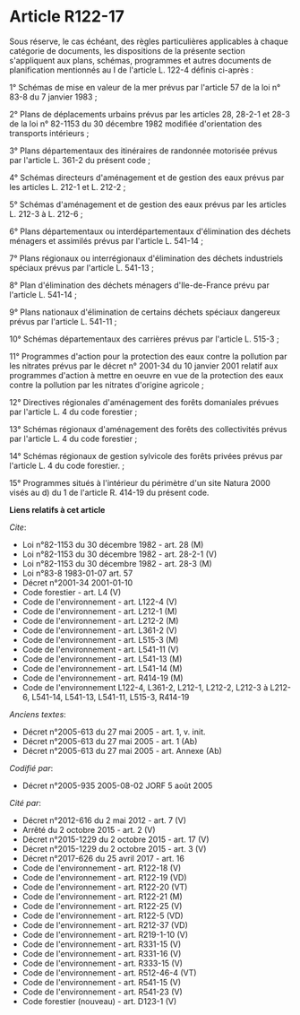 # Article R122-17

Sous réserve, le cas échéant, des règles particulières applicables à chaque catégorie de documents, les dispositions de la
présente section s'appliquent aux plans, schémas, programmes et autres documents de planification mentionnés au I de
l'article L. 122-4 définis ci-après :

1° Schémas de mise en valeur de la mer prévus par l'article 57 de la loi n° 83-8 du 7 janvier 1983 ;

2° Plans de déplacements urbains prévus par les articles 28, 28-2-1 et 28-3 de la loi n° 82-1153 du 30 décembre 1982 modifiée
d'orientation des transports intérieurs ;

3° Plans départementaux des itinéraires de randonnée motorisée prévus par l'article L. 361-2 du présent code ;

4° Schémas directeurs d'aménagement et de gestion des eaux prévus par les articles L. 212-1 et L. 212-2 ;

5° Schémas d'aménagement et de gestion des eaux prévus par les articles L. 212-3 à L. 212-6 ;

6° Plans départementaux ou interdépartementaux d'élimination des déchets ménagers et assimilés prévus par l'article L.
541-14 ;

7° Plans régionaux ou interrégionaux d'élimination des déchets industriels spéciaux prévus par l'article L. 541-13 ;

8° Plan d'élimination des déchets ménagers d'Ile-de-France prévu par l'article L. 541-14 ;

9° Plans nationaux d'élimination de certains déchets spéciaux dangereux prévus par l'article L. 541-11 ;

10° Schémas départementaux des carrières prévus par l'article L. 515-3 ;

11° Programmes d'action pour la protection des eaux contre la pollution par les nitrates prévus par le décret n° 2001-34 du
10 janvier 2001 relatif aux programmes d'action à mettre en oeuvre en vue de la protection des eaux contre la pollution par
les nitrates d'origine agricole ;

12° Directives régionales d'aménagement des forêts domaniales prévues par l'article L. 4 du code forestier ;

13° Schémas régionaux d'aménagement des forêts des collectivités prévus par l'article L. 4 du code forestier ;

14° Schémas régionaux de gestion sylvicole des forêts privées prévus par l'article L. 4 du code forestier. ;

15° Programmes situés à l'intérieur du périmètre d'un site Natura 2000 visés au d) du 1 de l'article R. 414-19 du présent
code.

**Liens relatifs à cet article**

_Cite_:

  - Loi n°82-1153 du 30 décembre 1982 - art. 28 (M)
  - Loi n°82-1153 du 30 décembre 1982 - art. 28-2-1 (V)
  - Loi n°82-1153 du 30 décembre 1982 - art. 28-3 (M)
  - Loi n°83-8 1983-01-07 art. 57
  - Décret n°2001-34 2001-01-10
  - Code forestier - art. L4 (V)
  - Code de l'environnement - art. L122-4 (V)
  - Code de l'environnement - art. L212-1 (M)
  - Code de l'environnement - art. L212-2 (M)
  - Code de l'environnement - art. L361-2 (V)
  - Code de l'environnement - art. L515-3 (M)
  - Code de l'environnement - art. L541-11 (V)
  - Code de l'environnement - art. L541-13 (M)
  - Code de l'environnement - art. L541-14 (M)
  - Code de l'environnement - art. R414-19 (M)
  - Code de l'environnement L122-4, L361-2, L212-1, L212-2, L212-3 à L212-6, L541-14, L541-13, L541-11, L515-3, R414-19

_Anciens textes_:

  - Décret n°2005-613 du 27 mai 2005 - art. 1, v. init.
  - Décret n°2005-613 du 27 mai 2005 - art. 1 (Ab)
  - Décret n°2005-613 du 27 mai 2005 - art. Annexe (Ab)

_Codifié par_:

  - Décret n°2005-935 2005-08-02 JORF 5 août 2005

_Cité par_:

  - Décret n°2012-616 du 2 mai 2012 - art. 7 (V)
  - Arrêté du 2 octobre 2015 - art. 2 (V)
  - Décret n°2015-1229 du 2 octobre 2015 - art. 17 (V)
  - Décret n°2015-1229 du 2 octobre 2015 - art. 3 (V)
  - Décret n°2017-626 du 25 avril 2017 - art. 16
  - Code de l'environnement - art. R122-18 (V)
  - Code de l'environnement - art. R122-19 (VD)
  - Code de l'environnement - art. R122-20 (VT)
  - Code de l'environnement - art. R122-21 (M)
  - Code de l'environnement - art. R122-25 (V)
  - Code de l'environnement - art. R122-5 (VD)
  - Code de l'environnement - art. R212-37 (VD)
  - Code de l'environnement - art. R219-1-10 (V)
  - Code de l'environnement - art. R331-15 (V)
  - Code de l'environnement - art. R331-16 (V)
  - Code de l'environnement - art. R333-15 (V)
  - Code de l'environnement - art. R512-46-4 (VT)
  - Code de l'environnement - art. R541-15 (V)
  - Code de l'environnement - art. R541-23 (V)
  - Code forestier (nouveau) - art. D123-1 (V)
